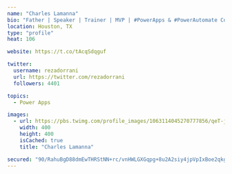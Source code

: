 ```yaml
---
name: "Charles Lamanna"
bio: "Father | Speaker | Trainer | MVP | #PowerApps & #PowerAutomate Community Super User | YouTuber Right-pointing triangle http://youtube.com/c/rezadorrani | Learn - Share - Clockwise rightwards and leftwards open circle arrows"
location: Houston, TX
type: "profile"
heat: 106

website: https://t.co/tAcqSdqguf

twitter:
  username: rezadorrani
  url: https://twitter.com/rezadorrani
  followers: 4401

topics:
  - Power Apps

images:
  - url: https://pbs.twimg.com/profile_images/1063114045270777856/qeT-jpWr_400x400.jpg
    width: 400
    height: 400
    isCached: true
    title: "Charles Lamanna"

secured: "90/RahuBgD88dmEwTHRStNN+rc/vnHWLGXGqpg+8u2A2siy4jpVpIxBoe2qkgvs7aFQG6KPTqxBe/pRfowKtVzr/TXM4yacBV+u2g/hOBJr6Tf6hXQb5jDA7t9sU016V7PllExLXY7DXD+EL6M/X7G8cQlEybj5OQNZ0yzwIBfPGiR01TvkqP4b5gM6YYOVEuJu1wd9WDcX2+PEAGV5wb1SmBfIBmfinS4pJX9UJiuv3vaxC2+Dzdu5phJS/ppiQ6D4RFZhaSkKNaxR8h2go6N1hmYTyZf0LjVXUOXrSUZczmTQ/UuUCcMfGpgJAD/6lPa/z2L4Yq2eGtVfwDuREXzAhsu7qal1epPSWKmnvwRlc6KPbRGPjp7cGDVrEvKK4D6ReLzkTbRO63iZ+tX+35JO+ff2ZmMwFQsyvB2oLkr0=;RgcsrteNlM4wcDYjSg2TJw=="
---
```


